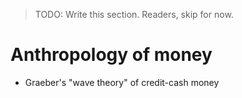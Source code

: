 > TODO: Write this section. Readers, skip for now.

# Anthropology of money

- Graeber's "wave theory" of credit-cash money